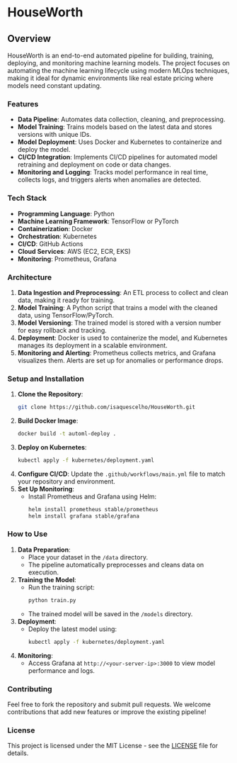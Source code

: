 # HouseWorth

## Overview

HouseWorth  is an end-to-end automated pipeline for building, training, deploying, and monitoring machine learning models. The project focuses on automating the machine learning lifecycle using modern MLOps techniques, making it ideal for dynamic environments like real estate pricing where models need constant updating.

### Features
- **Data Pipeline**: Automates data collection, cleaning, and preprocessing.
- **Model Training**: Trains models based on the latest data and stores versions with unique IDs.
- **Model Deployment**: Uses Docker and Kubernetes to containerize and deploy the model.
- **CI/CD Integration**: Implements CI/CD pipelines for automated model retraining and deployment on code or data changes.
- **Monitoring and Logging**: Tracks model performance in real time, collects logs, and triggers alerts when anomalies are detected.

### Tech Stack
- **Programming Language**: Python
- **Machine Learning Framework**: TensorFlow or PyTorch
- **Containerization**: Docker
- **Orchestration**: Kubernetes
- **CI/CD**: GitHub Actions
- **Cloud Services**: AWS (EC2, ECR, EKS)
- **Monitoring**: Prometheus, Grafana

### Architecture

1. **Data Ingestion and Preprocessing**: An ETL process to collect and clean data, making it ready for training.
2. **Model Training**: A Python script that trains a model with the cleaned data, using TensorFlow/PyTorch.
3. **Model Versioning**: The trained model is stored with a version number for easy rollback and tracking.
4. **Deployment**: Docker is used to containerize the model, and Kubernetes manages its deployment in a scalable environment.
5. **Monitoring and Alerting**: Prometheus collects metrics, and Grafana visualizes them. Alerts are set up for anomalies or performance drops.

### Setup and Installation

1. **Clone the Repository**:
   ```bash
   git clone https://github.com/isaquescelho/HouseWorth.git
   ```
2. **Build Docker Image**:
   ```bash
   docker build -t automl-deploy .
   ```
3. **Deploy on Kubernetes**:
   ```bash
   kubectl apply -f kubernetes/deployment.yaml
   ```
4. **Configure CI/CD**: Update the `.github/workflows/main.yml` file to match your repository and environment.
5. **Set Up Monitoring**:
   - Install Prometheus and Grafana using Helm:
     ```bash
     helm install prometheus stable/prometheus
     helm install grafana stable/grafana
     ```

### How to Use

1. **Data Preparation**:
   - Place your dataset in the `/data` directory.
   - The pipeline automatically preprocesses and cleans data on execution.
2. **Training the Model**:
   - Run the training script:
     ```bash
     python train.py
     ```
   - The trained model will be saved in the `/models` directory.
3. **Deployment**:
   - Deploy the latest model using:
     ```bash
     kubectl apply -f kubernetes/deployment.yaml
     ```
4. **Monitoring**:
   - Access Grafana at `http://<your-server-ip>:3000` to view model performance and logs.

### Contributing

Feel free to fork the repository and submit pull requests. We welcome contributions that add new features or improve the existing pipeline!

### License

This project is licensed under the MIT License - see the [LICENSE](LICENSE) file for details.
